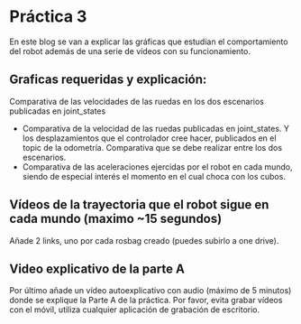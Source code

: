 # Práctica 3

En este blog se van a explicar las gráficas que estudian el comportamiento del robot además de una serie de vídeos con su funcionamiento.

## Graficas requeridas y explicación:

Comparativa de las velocidades de las ruedas en los dos escenarios
publicadas en joint_states
- Comparativa de la velocidad de las ruedas publicadas en joint_states. Y los
desplazamientos que el controlador cree hacer, publicados en el topic de la
odometría. Comparativa que se debe realizar entre los dos escenarios.
- Comparativa de las aceleraciones ejercidas por el robot en cada mundo, siendo
de especial interés el momento en el cual choca con los cubos.


## Vídeos de la trayectoria que el robot sigue en cada mundo (maximo ~15 segundos)

Añade 2 links, uno por cada rosbag creado (puedes subirlo a one drive).

## Video explicativo de la parte A

Por último añade un vídeo autoexplicativo con audio (máximo de 5 minutos) donde se explique la Parte A de la práctica. Por favor, evita grabar vídeos con el móvil, utiliza cualquier aplicación de grabación de escritorio.
